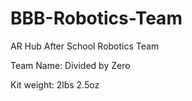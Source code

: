 # BBB-Robotics-Team
AR Hub After School Robotics Team 


Team Name: Divided by Zero


Kit weight: 2lbs 2.5oz
